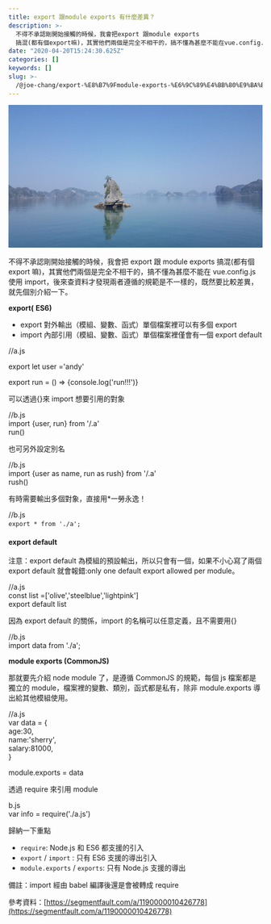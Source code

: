 ```yaml
---
title: export 跟module exports 有什麼差異？
description: >-
  不得不承認剛開始接觸的時候，我會把export 跟module exports
  搞混(都有個export嘛)，其實他們兩個是完全不相干的，搞不懂為甚麼不能在vue.config.js使用import，後來查資料才發現兩者遵循的規範是不一樣的，既然要比較差異，就先個別介紹一下。
date: "2020-04-20T15:24:30.625Z"
categories: []
keywords: []
slug: >-
  /@joe-chang/export-%E8%B7%9Fmodule-exports-%E6%9C%89%E4%BB%80%E9%BA%BC%E5%B7%AE%E7%95%B0-53739c4171cc
---
```


![](./img/1__eJNVgN8k3a3ydx0J5DLY__g.jpeg)

不得不承認剛開始接觸的時候，我會把 export 跟 module exports 搞混(都有個 export 嘛)，其實他們兩個是完全不相干的，搞不懂為甚麼不能在 vue.config.js 使用 import，後來查資料才發現兩者遵循的規範是不一樣的，既然要比較差異，就先個別介紹一下。

**export(** **ES6)**

- export 對外輸出（模組、變數、函式）單個檔案裡可以有多個 export
- import 內部引用（模組、變數、函式）單個檔案裡僅會有一個 export default

//a.js

export let user ='andy'

export run = () => {console.log('run!!!')}

可以透過{}來 import 想要引用的對象

//b.js  
import {user, run} from '/.a'  
run()

也可另外設定別名

//b.js  
import {user as name, run as rush} from '/.a'  
rush()

有時需要輸出多個對象，直接用\*一勞永逸！

//b.js  
`export * from './a';`

#### export default

注意：export default 為模組的預設輸出，所以只會有一個，如果不小心寫了兩個 export default 就會報錯:only one default export allowed per module。

//a.js  
const list =\['olive','steelblue','lightpink'\]  
export default list

因為 export default 的關係，import 的名稱可以任意定義，且不需要用{}

//b.js  
import data from './a';

**module exports (CommonJS)**

那就要先介紹 node module 了，是遵循 CommonJS 的規範，每個 js 檔案都是獨立的 module，檔案裡的變數、類別，函式都是私有，除非 module.exports 導出給其他模組使用。

//a.js  
var data = {  
 age:30,  
 name:'sherry',  
 salary:81000,  
}

module.exports = data

透過 require 來引用 module

b.js  
var info = require('./a.js')

歸納一下重點

- `require`: Node.js 和 ES6 都支援的引入
- `export` / `import` : 只有 ES6 支援的導出引入
- `module.exports` / `exports`: 只有 Node.js 支援的導出

備註：import 經由 babel 編譯後還是會被轉成 require

參考資料：[https://segmentfault.com/a/1190000010426778](https://segmentfault.com/a/1190000010426778)

